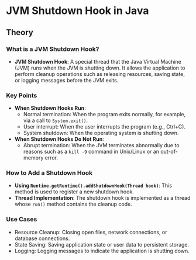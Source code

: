 # JVM Shutdown Hook in Java

## Theory

### What is a JVM Shutdown Hook?

- **JVM Shutdown Hook**: A special thread that the Java Virtual Machine (JVM) runs when the JVM is shutting down. It allows the application to perform cleanup operations such as releasing resources, saving state, or logging messages before the JVM exits.

### Key Points

- **When Shutdown Hooks Run**:
  - Normal termination: When the program exits normally, for example, via a call to `System.exit()`.
  - User interrupt: When the user interrupts the program (e.g., Ctrl+C).
  - System shutdown: When the operating system is shutting down.
- **When Shutdown Hooks Do Not Run**:
  - Abrupt termination: When the JVM terminates abnormally due to reasons such as a `kill -9` command in Unix/Linux or an out-of-memory error.

### How to Add a Shutdown Hook

- **Using `Runtime.getRuntime().addShutdownHook(Thread hook)`**: This method is used to register a new shutdown hook.
- **Thread Implementation**: The shutdown hook is implemented as a thread whose `run()` method contains the cleanup code.

### Use Cases

- Resource Cleanup: Closing open files, network connections, or database connections.
- State Saving: Saving application state or user data to persistent storage.
- Logging: Logging messages to indicate the application is shutting down.

